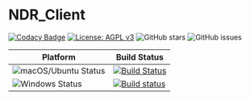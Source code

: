 # NDR_Client

[![Codacy Badge](https://api.codacy.com/project/badge/Grade/e204e539392f4e02ac870ff4be2a63bc)](https://app.codacy.com/gh/NSS-Studio/NDR_Client?utm_source=github.com&utm_medium=referral&utm_content=NSS-Studio/NDR_Client&utm_campaign=Badge_Grade_Dashboard)
[![License: AGPL v3](https://img.shields.io/badge/License-AGPL%20v3-blue.svg)](https://www.gnu.org/licenses/agpl-3.0) ![GitHub stars](https://img.shields.io/github/stars/NSS-Studio/NDR_Client) ![GitHub issues](https://img.shields.io/github/issues/NSS-Studio/NDR_Client) 

| Platform | Build Status |
| --- | --- |
| ![macOS/Ubuntu Status](https://img.shields.io/badge/macOS%2FUbuntu-CI--test-green) | [![Build Status](https://travis-ci.org/NSS-Studio/NDR_Client.svg?branch=master)](https://travis-ci.org/NSS-Studio/NDR_Client) |
| ![Windows Status](https://img.shields.io/badge/Windows-CI--test-green) | [![Build status](https://ci.appveyor.com/api/projects/status/m7lsimic9mn2a1b2/branch/master?svg=true)](https://ci.appveyor.com/project/Rabenda/ndr-client/branch/master) |
